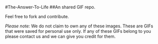 #The-Answer-To-Life
##An shared GIF repo.

Feel free to fork and contribute.

_Please note:_ We do not claim to own any of these images. These are GIFs that were saved for personal use only. If any of these GIFs belong to you please contact us and we can give you credit for them.

